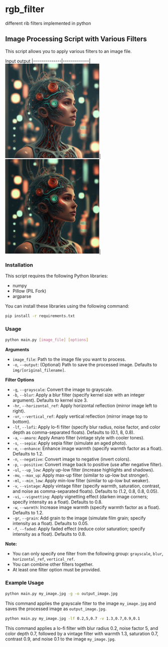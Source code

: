 # rgb_filter
different rib filters implemented in python 

## Image Processing Script with Various Filters

This script allows you to apply various filters to an image file. 


   Input          output
|--------------|-------------|
<img src="sample/1.jpg" width = "300"/>|<img src="sample/2.jpg" width = "300"/>|

###  Installation

This script requires the following Python libraries:

* numpy
* Pillow (PIL Fork)
* argparse

You can install these libraries using the following command:

```bash
pip install -r requirements.txt
```

### Usage

```bash
python main.py [image_file] [options]
```

**Arguments**

* `image_file`: Path to the image file you want to process.
* `-o`, `--output`: (Optional) Path to save the processed image. Defaults to `img/[original_filename]`.

**Filter Options**

* `-g`, `--grayscale`: Convert the image to grayscale.
* `-b`, `--blur`: Apply a blur filter (specify kernel size with an integer argument). Defaults to kernel size 3.
* `-hr`, `--horizontal_ref`: Apply horizontal reflection (mirror image left to right).
* `-vr`, `--vertical_ref`: Apply vertical reflection (mirror image top to bottom).
* `-lf`, `--lofi`: Apply lo-fi filter (specify blur radius, noise factor, and color depth as comma-separated floats). Defaults to (0.1, 8, 0.8).
* `-a`, `--amaro`: Apply Amaro filter (vintage style with cooler tones).
* `-s`, `--sepia`: Apply sepia filter (simulate an aged photo).
* `-e`, `--enhance`: Enhance image warmth (specify warmth factor as a float). Defaults to 1.2.
* `-n`, `--negative`: Convert image to negative (invert colors).
* `-p`, `--positive`: Convert image back to positive (use after negative filter).
* `-ul`, `--up_low`: Apply up-low filter (increase highlights and shadows).
* `-mu`, `--max_up`: Apply max-up filter (similar to up-low but stronger).
* `-ml`, `--min_low`: Apply min-low filter (similar to up-low but weaker).
* `-v`, `--vintage`: Apply vintage filter (specify warmth, saturation, contrast, and noise as comma-separated floats). Defaults to (1.2, 0.8, 0.8, 0.05).
* `-vi`, `--vignetting`: Apply vignetting effect (darken image corners; specify intensity as a float). Defaults to 0.8.
* `-w`, `--warmth`: Increase image warmth (specify warmth factor as a float). Defaults to 1.2.
* `-gr`, `--grain`: Add grain to the image (simulate film grain; specify intensity as a float). Defaults to 0.05.
* `-f`, `--faded`: Apply faded effect (reduce color saturation; specify intensity as a float). Defaults to 0.8.

**Note:**

* You can only specify one filter from the following group: `grayscale`, `blur`, `horizontal_ref`, `vertical_ref`.
* You can combine other filters together.
* At least one filter option must be provided.

### Example Usage

```bash
python main.py my_image.jpg -g -o output_image.jpg
```

This command applies the grayscale filter to the image `my_image.jpg` and saves the processed image as `output_image.jpg`.

```bash
python main.py my_image.jpg -lf 0.2,5,0.7 -v 1.3,0.7,0.9,0.1
```

This command applies a lo-fi filter with blur radius 0.2, noise factor 5, and color depth 0.7, followed by a vintage filter with warmth 1.3, saturation 0.7, contrast 0.9, and noise 0.1 to the image `my_image.jpg`.
